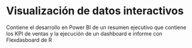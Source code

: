 # Visualización de datos interactivos
Contiene el desarrollo en Power BI de un resumen ejecutivo que contiene los KPI de ventas  y la ejecución de un dashboard e informe con Flexdasboard de R
